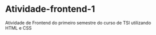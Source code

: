 # Atividade-frontend-1
Atividade de Frontend do primeiro semestre do curso de  TSI utilizando HTML e CSS

